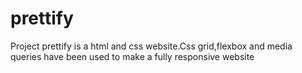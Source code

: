 # prettify
Project prettify is a html and css website.Css grid,flexbox and media queries  have been used to make a fully responsive website
